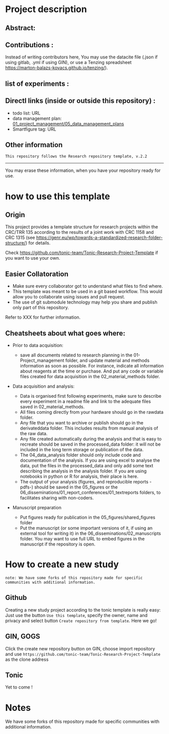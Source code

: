 # Project description

## Abstract:

## Contributions :
Instead of writing contributors here, You may use the datacite file (.json if using gitlab, .yml if using GIN), or use a Tenzing spreadsheet https://marton-balazs-kovacs.github.io/tenzing/).

## list of experiments :

## Directl links (inside or outside this repository) :

- todo list: URL
- data management plan: [01_project_management/05_data_management_plans](01_project_management/05_data_management_plans)
- Smartfigure tag: URL


## Other information

`This repository follows the Research repository template, v.2.2`

---

You may erase these information, when you have your repository ready for use.

# how to use this template

## Origin

This project provides a template structure for research projects within the CRC/TRR 135 according to the results of a joint work with CRC 1158 and CRC 1315 (see https://genr.eu/wp/towards-a-standardized-research-folder-structure/) for details.

Check https://github.com/tonic-team/Tonic-Research-Project-Template if you want to use your own.



## Easier Collatoration

- Make sure every collaborator got to understand what files to find where.
- This template was meant to be used in a git based workflow. This would allow you to collaborate using issues and pull request. 
- The use of git submodule technology may help you share and publish only part of this repository. 

Refer to XXX for further information.


## Cheatsheets about what goes where:

- Prior to data acquisition: 
    - save all documents related to research planning in the 01-Project_management folder, and update material and methods information as soon as possible. For instance, indicate all information about reagents at the time or purchase. And put any code or variable files created for data acquisition in the 02_material_methods folder.

- Data acquisition and analysis: 
    - Data is organised first following experiments, make sure to describe every experiment in a readme file and link to the adequate files saved in 02_material_methods.
    - All files coming directly from your hardware should go in the rawdata folder.
    - Any file that you want to archive or publish should go in the derivateddata folder. This includes results from manual analysis of the raw data.
    - Any file created automatically during the analysis and that is easy to recreate should be saved in the processed_data folder: it will not be included in the long term storage or publication of the data.
    - The 04_data_analysis folder should only include code and documentation of the analysis. If you are using excel to analyse the data, put the files in the processed_data and only add some text describing the analysis in the analysis folder. If you are using notebooks in python or R for analysis, their place is here.
    - The output of your analysis (figures, and reproducible reports -pdfs-) should be saved in the 05_figures or the 06_disseminations/01_report_conferences/01_textreports folders, to facilitates sharing with non-coders.

- Manuscript preparation
    - Put figures ready for publication in the 05_figures/shared_figures folder
    - Put the manuscript (or some important versions of it, if using an external tool for writing it) in the 06_disseminations/02_manuscripts folder. You may want to use full URL to embed figures in the manuscript if the repository is open.
    



# How to create a new study

`note: We have some forks of this repository made for specific communities with additional information.`

## Github

Creating a new study project according to the tonic template is really easy: Just use the button `Use this template`, specify the owner, name and privacy and select button `Create repository from template`. Here we go!

## GIN, GOGS

Click the create new repository button on GIN, choose import repository and use `https://github.com/tonic-team/Tonic-Research-Project-Template` as the clone address

## Tonic

Yet to come !

# Notes
  
We have some forks of this repository made for specific communities with additional information.